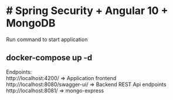 # # Spring Security + Angular 10 + MongoDB
Run command to start application<br>
## docker-compose up -d

Endpoints:<br>
http://localhost:4200/ => Application frontend<br>
http://localhost:8080/swagger-ui/ => Backend REST Api endpoints<br>
http://localhost:8081/ => mongo-express
